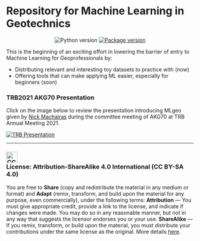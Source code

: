 # Repository for Machine Learning in Geotechnics

<div style="text-align:center;">
    <img src="https://img.shields.io/badge/Python-3.7%2B-brightgreen" alt="Python version">
    <a href="https://pypi.org/project/mlgeo" target="_blank">
        <img src="https://img.shields.io/pypi/v/mlgeo?style=flat&color=brightgreen&label=PyPI%20Package" alt="Package version">
    </a>
</div>


This is the beginning of an exciting effort in lowering the barrier of entry to 
Machine Learning for Geoprofessionals by:

* Distributing relevant and interesting toy datasets to practice with (now)
* Offering tools that can make applying ML easier, especially for beginners (soon)


### TRB2021 AKG70 Presentation

Click on the image below to review the presentation introducing MLgeo given by 
[Nick Machairas](https://groundwork.ai/nickmachairas) during the committee 
meeting of AKG70 at TRB Annual Meeting 2021.

<a href="https://docs.google.com/presentation/d/e/2PACX-1vSY3gSpaS7dOQrtrwouNKZKm000_uMI1CmtuR94HZ9tR_54U7C3IGHaRDbe9QE2V6xUCBPYMx2iD7Xc/pub?start=false&loop=false&delayms=3000">
    <img src="https://storage.googleapis.com/mlgeo/TRB2021_Presentation_Cover_MLgeo.jpg" alt="TRB Presentation">
</a>


---

<div>
    <h3><img src="https://mirrors.creativecommons.org/presskit/buttons/88x31/png/by-sa.png" alt="CC-BY-SA-4.0" height="30px"><br>License: Attribution-ShareAlike 4.0 International (CC BY-SA 4.0)
    </h3>
    <p>
        You are free to <strong>Share</strong> (copy and redistribute the material 
        in any medium or format) and <strong>Adapt</strong> (remix, transform, and 
        build upon the material for any purpose, even commercially), under the 
        following terms: <strong>Attribution</strong> — You must give appropriate 
        credit, provide a link to the license, and indicate if changes were made. 
        You may do so in any reasonable manner, but not in any way that suggests 
        the licensor endorses you or your use. <strong>ShareAlike</strong> — If 
        you remix, transform, or build upon the material, you must distribute 
        your contributions under the same license as the original. More details 
        <a href="https://creativecommons.org/licenses/by-sa/4.0/">here</a>.
    </p>
</div>
